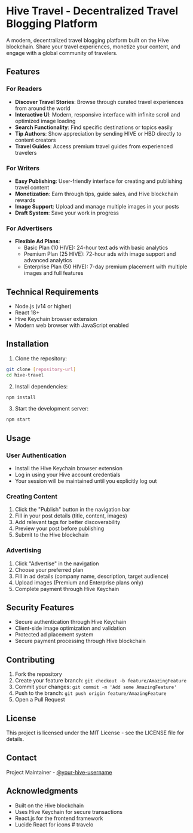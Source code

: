 # Hive Travel - Decentralized Travel Blogging Platform

A modern, decentralized travel blogging platform built on the Hive blockchain. Share your travel experiences, monetize your content, and engage with a global community of travelers.

## Features

### For Readers
- **Discover Travel Stories**: Browse through curated travel experiences from around the world
- **Interactive UI**: Modern, responsive interface with infinite scroll and optimized image loading
- **Search Functionality**: Find specific destinations or topics easily
- **Tip Authors**: Show appreciation by sending HIVE or HBD directly to content creators
- **Travel Guides**: Access premium travel guides from experienced travelers

### For Writers
- **Easy Publishing**: User-friendly interface for creating and publishing travel content
- **Monetization**: Earn through tips, guide sales, and Hive blockchain rewards
- **Image Support**: Upload and manage multiple images in your posts
- **Draft System**: Save your work in progress

### For Advertisers
- **Flexible Ad Plans**:
  - Basic Plan (10 HIVE): 24-hour text ads with basic analytics
  - Premium Plan (25 HIVE): 72-hour ads with image support and advanced analytics
  - Enterprise Plan (50 HIVE): 7-day premium placement with multiple images and full features

## Technical Requirements

- Node.js (v14 or higher)
- React 18+
- Hive Keychain browser extension
- Modern web browser with JavaScript enabled

## Installation

1. Clone the repository:

```bash
git clone [repository-url]
cd hive-travel
```

2. Install dependencies:

```bash
npm install
```

3. Start the development server:

```bash
npm start
```

## Usage

### User Authentication
- Install the Hive Keychain browser extension
- Log in using your Hive account credentials
- Your session will be maintained until you explicitly log out

### Creating Content
1. Click the "Publish" button in the navigation bar
2. Fill in your post details (title, content, images)
3. Add relevant tags for better discoverability
4. Preview your post before publishing
5. Submit to the Hive blockchain

### Advertising
1. Click "Advertise" in the navigation
2. Choose your preferred plan
3. Fill in ad details (company name, description, target audience)
4. Upload images (Premium and Enterprise plans only)
5. Complete payment through Hive Keychain

## Security Features

- Secure authentication through Hive Keychain
- Client-side image optimization and validation
- Protected ad placement system
- Secure payment processing through Hive blockchain

## Contributing

1. Fork the repository
2. Create your feature branch: `git checkout -b feature/AmazingFeature`
3. Commit your changes: `git commit -m 'Add some AmazingFeature'`
4. Push to the branch: `git push origin feature/AmazingFeature`
5. Open a Pull Request

## License

This project is licensed under the MIT License - see the LICENSE file for details.

## Contact

Project Maintainer - [@your-hive-username](https://hive.blog/@your-username)

## Acknowledgments

- Built on the Hive blockchain
- Uses Hive Keychain for secure transactions
- React.js for the frontend framework
- Lucide React for icons
#   t r a v e l o 
 
 